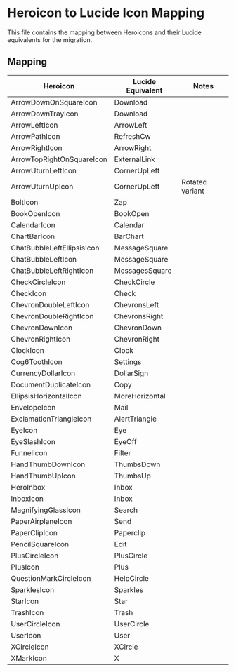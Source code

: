 # Heroicon to Lucide Icon Mapping

This file contains the mapping between Heroicons and their Lucide equivalents for the migration.

## Mapping

| Heroicon | Lucide Equivalent | Notes |
|----------|-------------------|-------|
| ArrowDownOnSquareIcon | Download | |
| ArrowDownTrayIcon | Download | |
| ArrowLeftIcon | ArrowLeft | |
| ArrowPathIcon | RefreshCw | |
| ArrowRightIcon | ArrowRight | |
| ArrowTopRightOnSquareIcon | ExternalLink | |
| ArrowUturnLeftIcon | CornerUpLeft | |
| ArrowUturnUpIcon | CornerUpLeft | Rotated variant |
| BoltIcon | Zap | |
| BookOpenIcon | BookOpen | |
| CalendarIcon | Calendar | |
| ChartBarIcon | BarChart | |
| ChatBubbleLeftEllipsisIcon | MessageSquare | |
| ChatBubbleLeftIcon | MessageSquare | |
| ChatBubbleLeftRightIcon | MessagesSquare | |
| CheckCircleIcon | CheckCircle | |
| CheckIcon | Check | |
| ChevronDoubleLeftIcon | ChevronsLeft | |
| ChevronDoubleRightIcon | ChevronsRight | |
| ChevronDownIcon | ChevronDown | |
| ChevronRightIcon | ChevronRight | |
| ClockIcon | Clock | |
| Cog6ToothIcon | Settings | |
| CurrencyDollarIcon | DollarSign | |
| DocumentDuplicateIcon | Copy | |
| EllipsisHorizontalIcon | MoreHorizontal | |
| EnvelopeIcon | Mail | |
| ExclamationTriangleIcon | AlertTriangle | |
| EyeIcon | Eye | |
| EyeSlashIcon | EyeOff | |
| FunnelIcon | Filter | |
| HandThumbDownIcon | ThumbsDown | |
| HandThumbUpIcon | ThumbsUp | |
| HeroInbox | Inbox | |
| InboxIcon | Inbox | |
| MagnifyingGlassIcon | Search | |
| PaperAirplaneIcon | Send | |
| PaperClipIcon | Paperclip | |
| PencilSquareIcon | Edit | |
| PlusCircleIcon | PlusCircle | |
| PlusIcon | Plus | |
| QuestionMarkCircleIcon | HelpCircle | |
| SparklesIcon | Sparkles | |
| StarIcon | Star | |
| TrashIcon | Trash | |
| UserCircleIcon | UserCircle | |
| UserIcon | User | |
| XCircleIcon | XCircle | |
| XMarkIcon | X | |
